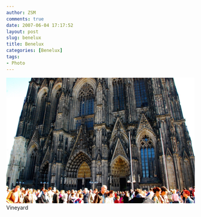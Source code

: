 ```yaml
---
author: ZSM
comments: true
date: 2007-06-04 17:17:52
layout: post
slug: benelux
title: Benelux
categories: [Benelux]
tags:
- Photo
---
```

![Benelux](/public/thumb/Benelux4.jpg)
Vineyard
